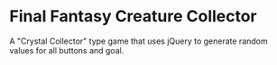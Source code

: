 # Final Fantasy Creature Collector
A "Crystal Collector" type game that uses jQuery to generate random values for all buttons and goal.

